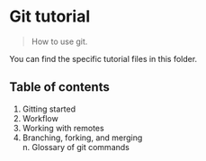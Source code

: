 # Git tutorial

>How to use git.

You can find the specific tutorial files in this folder. 

## Table of contents

1. Gitting started
2. Workflow
3. Working with remotes
4. Branching, forking, and merging  
n. Glossary of git commands

